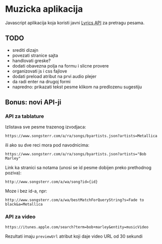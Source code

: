 # Muzicka aplikacija

Javascript aplikacija koja koristi javni [Lyrics API](https://lyrics.ovh/) za pretragu pesama.

## TODO

- srediti dizajn
- povezati stranice sajta
- handlovati greske?
- dodati obavezna polja na formu i slicne provere
- organizovati js i css fajlove
- dodati preload atribut na prvi audio plejer
- da radi enter na drugoj formi
- napredno: prikazati tekst pesme klikom na predlozenu sugestiju

## Bonus: novi API-ji

### API za tablature

Izlistava sve pesme trazenog izvodjaca: 

```
https://www.songsterr.com/a/ra/songs/byartists.json?artists=Metallica
```

ili ako su dve reci mora pod navodnicima:

```
https://www.songsterr.com/a/ra/songs/byartists.json?artists="Bob Marley"
```

Link ka stranici sa notama (unosi se id pesme dobijen preko prethodnog poziva):
```
http://www.songsterr.com/a/wa/song?id={id}
```

Moze i bez id-a, npr:

```
http://www.songsterr.com/a/wa/bestMatchForQueryString?s=Fade to black&a=Metallica
```

### API za video

```
https://itunes.apple.com/search?term=bob+marley&entity=musicVideo
```

Rezultati imaju `previewUrl` atribut koji daje video URL od 30 sekundi
